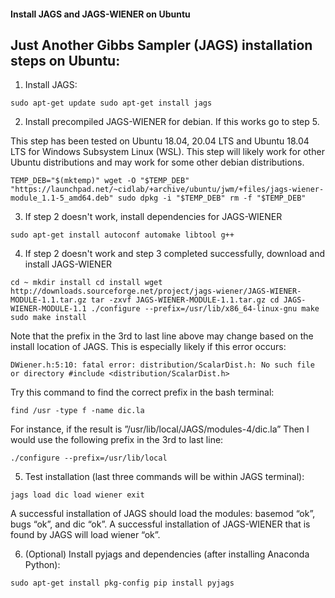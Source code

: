 #### Install JAGS and JAGS-WIENER on Ubuntu


## Just Another Gibbs Sampler (JAGS) installation steps on Ubuntu:

1. Install JAGS:

  `sudo apt-get update
  sudo apt-get install jags`

2. Install precompiled JAGS-WIENER for debian. If this works go to step 5.

This step has been tested on Ubuntu 18.04, 20.04 LTS and Ubuntu 18.04 LTS for Windows Subsystem Linux (WSL). This step will likely work for other Ubuntu distributions and may work for some other debian distributions.

  `TEMP_DEB="$(mktemp)"
  wget -O "$TEMP_DEB" "https://launchpad.net/~cidlab/+archive/ubuntu/jwm/+files/jags-wiener-module_1.1-5_amd64.deb"
  sudo dpkg -i "$TEMP_DEB"
  rm -f "$TEMP_DEB"`

3. If step 2 doesn't work, install dependencies for JAGS-WIENER

  `sudo apt-get install autoconf automake libtool g++`

4. If step 2 doesn't work and step 3 completed successfully, download and install JAGS-WIENER

  `cd ~
  mkdir install
  cd install
  wget http://downloads.sourceforge.net/project/jags-wiener/JAGS-WIENER-MODULE-1.1.tar.gz
  tar -zxvf JAGS-WIENER-MODULE-1.1.tar.gz
  cd JAGS-WIENER-MODULE-1.1
  ./configure --prefix=/usr/lib/x86_64-linux-gnu
  make
  sudo make install`

Note that the prefix in the 3rd to last line above may change based on the install location of JAGS. This is especially likely if this error occurs:

  `DWiener.h:5:10: fatal error: distribution/ScalarDist.h: No such file or directory
  #include <distribution/ScalarDist.h>`

Try this command to find the correct prefix in the bash terminal:

  `find /usr -type f -name dic.la`

For instance, if the result is ”/usr/lib/local/JAGS/modules-4/dic.la” Then I would use the following prefix in the 3rd to last line:

  `./configure --prefix=/usr/lib/local`

5. Test installation (last three commands will be within JAGS terminal):

  `jags
  load dic
  load wiener
  exit`

A successful installation of JAGS should load the modules: basemod “ok”, bugs “ok”, and dic “ok”. A successful installation of JAGS-WIENER that is found by JAGS will load wiener “ok”.

6. (Optional) Install pyjags and dependencies (after installing Anaconda Python):

 `sudo apt-get install pkg-config
 pip install pyjags`

